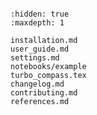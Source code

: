 ```{include} ../README.md

```

```{toctree}
:hidden: true
:maxdepth: 1

installation.md
user_guide.md
settings.md
notebooks/example
turbo_compass.tex
changelog.md
contributing.md
references.md
```
